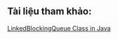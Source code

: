 
## Tài liệu tham khảo:

[LinkedBlockingQueue Class in Java](https://www.geeksforgeeks.org/linkedblockingqueue-class-in-java/#:~:text=The%20LinkedBlockingQueue%20is%20an%20optionally,the%20LinkedBlockingQueue%20will%20be%20unbounded.)
